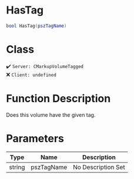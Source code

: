# HasTag
```lua
bool HasTag(pszTagName)
```
# Class
✔️ `Server: CMarkupVolumeTagged`  
❌ `Client: undefined`  

# Function Description
Does this volume have the given tag.
# Parameters
Type|Name|Description
--|--|--
string|pszTagName|No Description Set
